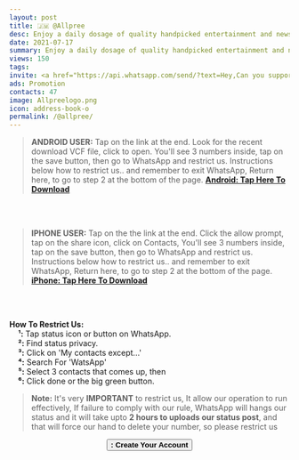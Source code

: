 ```yaml
---
layout: post
title: 🇯🇲 @Allpree 
desc: Enjoy a daily dosage of quality handpicked entertainment and news Via our WhatsApp Status updates
date: 2021-07-17
summary: Enjoy a daily dosage of quality handpicked entertainment and news Via your WhatsApp Status updates
views: 150
tags: 
invite: <a href="https://api.whatsapp.com/send/?text=Hey,Can you support this - WatsApp Tv - Just use the link 🔗 below%0A%0A👉 https://www.watsapp.tv/@allpree%20" class="page-scroll">Invite Friends</a>
ads: Promotion
contacts: 47
image: Allpreelogo.png
icon: address-book-o
permalink: /@allpree/
---
```




> <B>ANDROID USER:</B> Tap on the link at the end. Look for the recent download VCF file, click to open. You'll see 3 numbers inside, tap on the save button, then go to WhatsApp and restrict us. Instructions below how to restrict us.. and remember to exit WhatsApp, Return here, to go to step 2 at the bottom of the page. <a href="/watsapp-allpree.vcf" target="_blank" class="page-scroll"><strong><i class="fa fa-android"></i> Android: Tap Here To Download</strong></a>

<br><br>

> <B>IPHONE USER:</B> Tap on the the link at the end. Click the allow prompt, tap on the share icon, click on Contacts, You'll see 3 numbers inside, tap on the save button, then go to WhatsApp and restrict us. Instructions below how to restrict us..  and remember to exit WhatsApp, Return here, to go to step 2 at the bottom of the page. <a href="/watsapp-allpree.vcf" target="_blank" class="page-scroll"><strong><i class="fa fa-apple"></i> iPhone: Tap Here To Download</strong></a>

<br><br>

<b>How To Restrict Us:</b><br>
&nbsp;&nbsp;&nbsp;&nbsp;<b>¹:</b> Tap status icon or button on WhatsApp.<br>
&nbsp;&nbsp;&nbsp;&nbsp;<b>²:</b> Find status privacy.<br>
&nbsp;&nbsp;&nbsp;&nbsp;<b>³:</b> Click on 'My contacts except...'<br>
&nbsp;&nbsp;&nbsp;&nbsp;<b>⁴:</b> Search For 'WatsApp'<br> 
&nbsp;&nbsp;&nbsp;&nbsp;<b>⁵:</b> Select 3 contacts that comes up, then <br>
&nbsp;&nbsp;&nbsp;&nbsp;<b>⁶:</b> Click done or the big green button.

><b>Note:</b> It's very <b>IMPORTANT</b> to restrict us, It allow our operation to run effectively, If failure to comply with our rule, WhatsApp will hangs our status and it will take upto <b>2 hours to uploads our status post</b>, and that will force our hand to delete your number, so please restrict us


<center><a href="/@allpree/signup" class="page-scroll"><button class="btn btn-outline btn-xl" id="#signup"><strong><i class="fa fa-address-book-o"></i> : Create Your Account</strong></button></a></center>
                             
